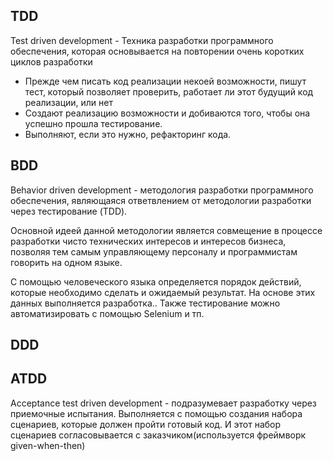 ## **TDD**

Test driven development - Техника разработки программного обеспечения, которая основывается на повторении очень коротких циклов разработки

- Прежде чем писать код реализации некоей возможности, пишут тест, который позволяет проверить, работает ли этот будущий код реализации, или нет
- Создают реализацию возможности и добиваются того, чтобы она успешно прошла тестирование.
- Выполняют, если это нужно, рефакторинг кода.

## **BDD**

Behavior driven development - методология разработки программного обеспечения, являющаяся ответвлением от методологии разработки через тестирование (TDD).

Основной идеей данной методологии является совмещение в процессе разработки чисто технических интересов и интересов бизнеса, позволяя тем самым управляющему персоналу и программистам говорить на одном языке.

С помощью человеческого языка определяется порядок действий, которые необходимо сделать и ожидаемый результат. На основе этих данных выполняется разработка.. Также тестирование можно автоматизировать с помощью Selenium и тп.

## **DDD**

## **ATDD**

Acceptance test driven development - подразумевает разработку через приемочные испытания. Выполняется с помощью создания набора сценариев, которые должен пройти готовый код. И этот набор сценариев согласовывается с заказчиком(используется фреймворк given-when-then)